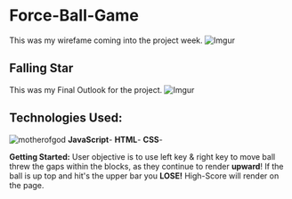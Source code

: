 # Force-Ball-Game
This was my wirefame coming into the project week.
![Imgur](https://i.imgur.com/o1Q8HdV.png)
## Falling Star
This was my Final Outlook for the project.
![Imgur](https://i.imgur.com/SlLC9TN.png)
## Technologies Used:
![motherofgod](https://mdn.mozillademos.org/files/13502/cake.png)
__**JavaScript**__- 
__**HTML**__- 
__**CSS**__-


**Getting Started:** User objective is to use left key & right key to move ball threw the gaps within the blocks, as they continue to render **upward**! If the ball is up top and hit's the upper bar you **LOSE!**
High-Score will render on the page. 


